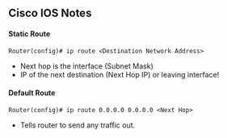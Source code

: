 ## Cisco IOS Notes

#### Static Route
```
Router(config)# ip route <Destination Network Address>
```
- Next hop is the interface (Subnet Mask)
- IP of the next destination (Next Hop IP) or leaving interface!

#### Default Route
```
Router(config)# ip route 0.0.0.0 0.0.0.0 <Next Hop>
```
- Tells router to send any traffic out.
